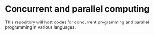 # Concurrent and parallel computing

This repository will host codes for concurrent programming and parallel programming in various languages.
